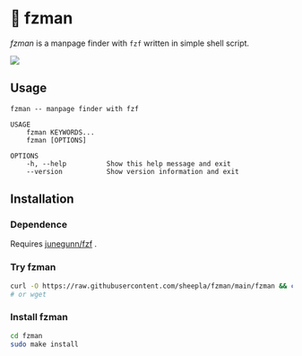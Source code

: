 # 📖 fzman

*fzman* is a manpage finder with `fzf` written in simple shell script.

<img src="./img/screenshot.png"/>

## Usage

```
fzman -- manpage finder with fzf

USAGE
    fzman KEYWORDS...
    fzman [OPTIONS]

OPTIONS
    -h, --help          Show this help message and exit
    --version           Show version information and exit
```

## Installation

### Dependence

Requires <a href="https://github.com/junegunn/fzf">junegunn/fzf</a> .

### Try fzman

```bash
curl -O https://raw.githubusercontent.com/sheepla/fzman/main/fzman && chmod +x fzman
# or wget
```

### Install fzman

```bash
cd fzman
sudo make install
```
